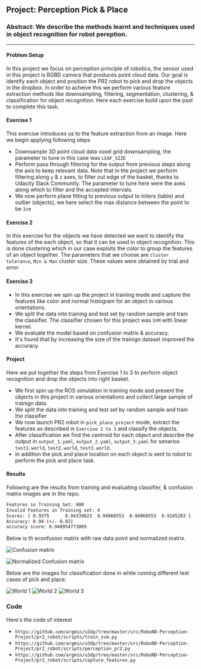 ## Project: Perception Pick & Place
### Abstract: We describe the methods learnt and techniques used in object recognition for robot pereption.

---

#### Problem Setup
In this project we focus on perception principle of robotics, the sensor used in this project is RGBD camera that produces point cloud data. Our goal is identify each object and position the PR2 robot to pick and drop the objects in the dropbox. In order to acheive this we perform various feature extraction methods like downsampling, filtering, segmentation, clustering, & classification for object recognition. Here each exercise build upon the past to complete this task.

#### Exercise 1
This exercise introduces us to the feature extraction from an image. Here we begin applying following steps
- Downsample 3D point cloud data voxel grid downsampling, the parameter to tune in this case was `LEAF_SIZE`
- Perform pass through filtering for the output from previous steps along the axis to keep relevant data. Note that in the project we perform filtering along `y` & `z` axes, to filter out edge of the basket, thanks to Udacity Slack Community. The parameter to tune here were the axes along which to filter and the accepted intervals.
- We now perform plane fitting to previous output to inliers (table) and outlier (objects), we here select the max distance between the point to be `1cm`


#### Exercise 2
In this exercise for the objects we have detected we want to identify the features of the each object, so that it can be used in object recognition. This is done clustering which in our case exploits the color to group the features of an object together. The parameters that we choose are `cluster tolerance`, `Min & Max` cluster size. These values were obtained by trial and error.

#### Exercise 3

- In this exercise we spin up the project in training mode and capture the features like color and normal histogram for an object in various orientations.
- We split the data into training and test set by random sample and train the classifier. The classifier chosen for this project was `SVM` with linear kernel.
- We evaluate the model based on confusion matrix & accuracy.
- It's found that by increasing the size of the trainign dataset improved the accuracy.

#### Project
Here we put together the steps from Exercise 1 to 3 to perform object recognition and drop the objects into right basket.
- We first spin up the ROS simulation in training mode and present the objects in this project in various orientations and collect large sample of trainign data.
- We split the data into training and test set by random sample and train the classifier
- We now launch PR2 robot in `pick_place_project` mode, extract the features as described in `Exercise 1 to 3` and classify the objects.
- After classification we find the centroid for each object and describe the output in `output_1.yaml`, `output_2.yaml`, `output_3.yaml` for senarios `test1.world`, `test2.world`, `test3.world`.
- In addition the pick and place location on each object is sent to robot to perform the pick and place task.


#### Results
Following are the results from training and evaluating classifier, & confusion matrix images are in the repo.

```sh
Features in Training Set: 800
Invalid Features in Training set: 4
Scores: [ 0.9375      0.94339623  0.94968553  0.94968553  0.9245283 ]
Accuracy: 0.94 (+/- 0.02)
accuracy score: 0.940954773869
````

Below is th econfusion matrix with raw data point and normalized matrix.

![Confusion matrix](https://github.com/argmin/u3dp/blob/master/confusion_matrix.png)

![Normalized Confusion matrix](https://github.com/argmin/u3dp/blob/master/confusion_matrix_normalized.png)


Below are the images for classification done in while running different test cases of pick and place.

![World 1](https://github.com/argmin/u3dp/blob/master/world1.png)
![World 2](https://github.com/argmin/u3dp/blob/master/world2.png)
![World 3](https://github.com/argmin/u3dp/blob/master/world3.png)


### Code
Here's the code of interest
- `https://github.com/argmin/u3dp/tree/master/src/RoboND-Perception-Project/pr2_robot/scripts/train_svm.py`
- `https://github.com/argmin/u3dp/tree/master/src/RoboND-Perception-Project/pr2_robot/scripts/perception_pr2.py`
- `https://github.com/argmin/u3dp/tree/master/src/RoboND-Perception-Project/pr2_robot/scripts/capture_features.py`

